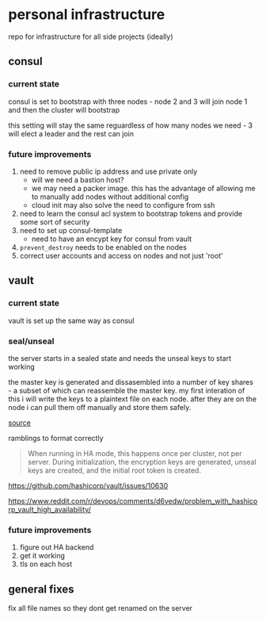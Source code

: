 # personal infrastructure

repo for infrastructure for all side projects (ideally)

## consul

### current state

consul is set to bootstrap with three nodes - node 2 and 3 will join node 1 and then the cluster will bootstrap

this setting will stay the same reguardless of how many nodes we need - 3 will elect a leader and the rest can join

### future improvements

1. need to remove public ip address and use private only
   * will we need a bastion host?
   * we may need a packer image.  this has the advantage of allowing me to manually add nodes without additional config
   * cloud init may also solve the need to configure from ssh
1. need to learn the consul acl system to bootstrap tokens and provide some sort of security
1. need to set up consul-template
   * need to have an encypt key for consul from vault
1. `prevent_destroy` needs to be enabled on the nodes
1. correct user accounts and access on nodes and not just 'root'


## vault

### current state

vault is set up the same way as consul

### seal/unseal
the server starts in a sealed state and needs the unseal keys to start working

the master key is generated and dissasembled into a number of key shares - a subset of which can reassemble the master
key.  my first interation of this i will write the keys to a plaintext file on each node.  after they are on the node
i can pull them off manually and store them safely.

[source](https://www.vaultproject.io/docs/concepts/seal)

ramblings to format correctly

> When running in HA mode, this happens once per cluster, not per server. During initialization, the encryption keys are generated, unseal keys are created, and the initial root token is created.

https://github.com/hashicorp/vault/issues/10630

https://www.reddit.com/r/devops/comments/d6vedw/problem_with_hashicorp_vault_high_availability/

### future improvements
1. figure out HA backend
1. get it working
1. tls on each host



## general fixes

fix all file names so they dont get renamed on the server